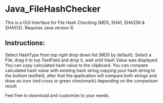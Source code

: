 Java_FileHashChecker
====================
This is a GUI Interface for File Hash Checking (MD5, SHA1, SHA256 & SHA512).
Requires Java version 8.

Instructions:
-------------

Select HashType from top right drop down list (MD5 by default).
Select a File, drag it to top TextField and drop it, wait until Hash Value was displayed. 
You can copy calculated hash value to the clipboard.
You can compare calculated hash value with existing hash string copying your hash string to the bottom textfield, after that the application will compare both strings and draw an icon (red cross or green checkmark) depending on the comparison result.

Feel free to download and customize to your needs.
